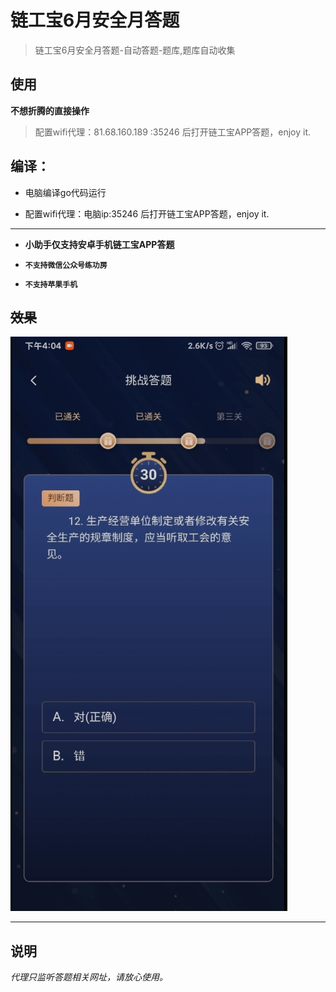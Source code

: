 # 链工宝6月安全月答题

> 链工宝6月安全月答题-自动答题-题库,题库自动收集

## 使用

**不想折腾的直接操作**
> 配置wifi代理：81.68.160.189 :35246 后打开链工宝APP答题，enjoy it.

## 编译：

* 电脑编译go代码运行

- 配置wifi代理：电脑ip:35246 后打开链工宝APP答题，enjoy it.

---

* **小助手仅支持安卓手机链工宝APP答题**


* **`不支持微信公众号练功房`**
* **`不支持苹果手机`**

## ~~效果~~

![](./1.png "Magic Gardens")


---

## 说明

_代理只监听答题相关网址，请放心使用。_ 
